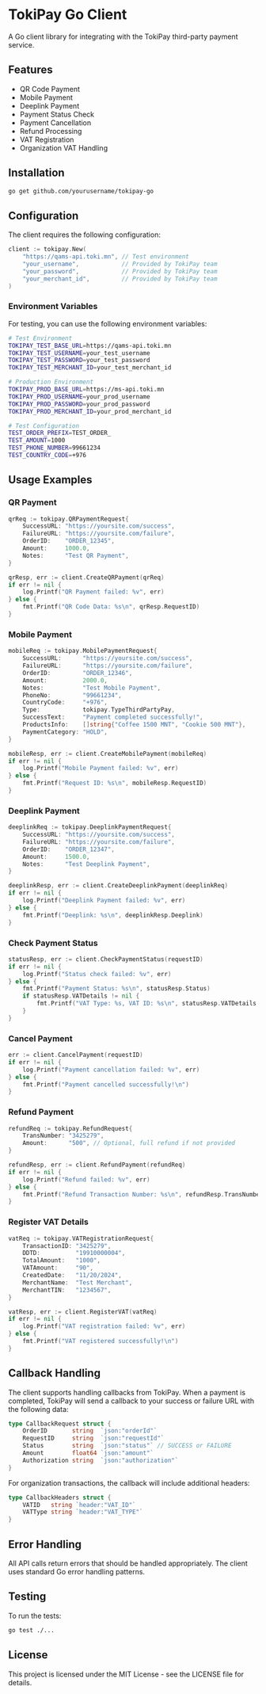 # TokiPay Go Client

A Go client library for integrating with the TokiPay third-party payment service.

## Features

- QR Code Payment
- Mobile Payment
- Deeplink Payment
- Payment Status Check
- Payment Cancellation
- Refund Processing
- VAT Registration
- Organization VAT Handling

## Installation

```bash
go get github.com/yourusername/tokipay-go
```

## Configuration

The client requires the following configuration:

```go
client := tokipay.New(
    "https://qams-api.toki.mn", // Test environment
    "your_username",            // Provided by TokiPay team
    "your_password",            // Provided by TokiPay team
    "your_merchant_id",         // Provided by TokiPay team
)
```

### Environment Variables

For testing, you can use the following environment variables:

```bash
# Test Environment
TOKIPAY_TEST_BASE_URL=https://qams-api.toki.mn
TOKIPAY_TEST_USERNAME=your_test_username
TOKIPAY_TEST_PASSWORD=your_test_password
TOKIPAY_TEST_MERCHANT_ID=your_test_merchant_id

# Production Environment
TOKIPAY_PROD_BASE_URL=https://ms-api.toki.mn
TOKIPAY_PROD_USERNAME=your_prod_username
TOKIPAY_PROD_PASSWORD=your_prod_password
TOKIPAY_PROD_MERCHANT_ID=your_prod_merchant_id

# Test Configuration
TEST_ORDER_PREFIX=TEST_ORDER_
TEST_AMOUNT=1000
TEST_PHONE_NUMBER=99661234
TEST_COUNTRY_CODE=+976
```

## Usage Examples

### QR Payment

```go
qrReq := tokipay.QRPaymentRequest{
    SuccessURL: "https://yoursite.com/success",
    FailureURL: "https://yoursite.com/failure",
    OrderID:    "ORDER_12345",
    Amount:     1000.0,
    Notes:      "Test QR Payment",
}

qrResp, err := client.CreateQRPayment(qrReq)
if err != nil {
    log.Printf("QR Payment failed: %v", err)
} else {
    fmt.Printf("QR Code Data: %s\n", qrResp.RequestID)
}
```

### Mobile Payment

```go
mobileReq := tokipay.MobilePaymentRequest{
    SuccessURL:      "https://yoursite.com/success",
    FailureURL:      "https://yoursite.com/failure",
    OrderID:         "ORDER_12346",
    Amount:          2000.0,
    Notes:           "Test Mobile Payment",
    PhoneNo:         "99661234",
    CountryCode:     "+976",
    Type:            tokipay.TypeThirdPartyPay,
    SuccessText:     "Payment completed successfully!",
    ProductsInfo:    []string{"Coffee 1500 MNT", "Cookie 500 MNT"},
    PaymentCategory: "HOLD",
}

mobileResp, err := client.CreateMobilePayment(mobileReq)
if err != nil {
    log.Printf("Mobile Payment failed: %v", err)
} else {
    fmt.Printf("Request ID: %s\n", mobileResp.RequestID)
}
```

### Deeplink Payment

```go
deeplinkReq := tokipay.DeeplinkPaymentRequest{
    SuccessURL: "https://yoursite.com/success",
    FailureURL: "https://yoursite.com/failure",
    OrderID:    "ORDER_12347",
    Amount:     1500.0,
    Notes:      "Test Deeplink Payment",
}

deeplinkResp, err := client.CreateDeeplinkPayment(deeplinkReq)
if err != nil {
    log.Printf("Deeplink Payment failed: %v", err)
} else {
    fmt.Printf("Deeplink: %s\n", deeplinkResp.Deeplink)
}
```

### Check Payment Status

```go
statusResp, err := client.CheckPaymentStatus(requestID)
if err != nil {
    log.Printf("Status check failed: %v", err)
} else {
    fmt.Printf("Payment Status: %s\n", statusResp.Status)
    if statusResp.VATDetails != nil {
        fmt.Printf("VAT Type: %s, VAT ID: %s\n", statusResp.VATDetails.VATType, statusResp.VATDetails.VATID)
    }
}
```

### Cancel Payment

```go
err := client.CancelPayment(requestID)
if err != nil {
    log.Printf("Payment cancellation failed: %v", err)
} else {
    fmt.Printf("Payment cancelled successfully!\n")
}
```

### Refund Payment

```go
refundReq := tokipay.RefundRequest{
    TransNumber: "3425279",
    Amount:      "500", // Optional, full refund if not provided
}

refundResp, err := client.RefundPayment(refundReq)
if err != nil {
    log.Printf("Refund failed: %v", err)
} else {
    fmt.Printf("Refund Transaction Number: %s\n", refundResp.TransNumber)
}
```

### Register VAT Details

```go
vatReq := tokipay.VATRegistrationRequest{
    TransactionID: "3425279",
    DDTD:          "19910000004",
    TotalAmount:   "1000",
    VATAmount:     "90",
    CreatedDate:   "11/20/2024",
    MerchantName:  "Test Merchant",
    MerchantTIN:   "1234567",
}

vatResp, err := client.RegisterVAT(vatReq)
if err != nil {
    log.Printf("VAT registration failed: %v", err)
} else {
    fmt.Printf("VAT registered successfully!\n")
}
```

## Callback Handling

The client supports handling callbacks from TokiPay. When a payment is completed, TokiPay will send a callback to your success or failure URL with the following data:

```go
type CallbackRequest struct {
    OrderID       string  `json:"orderId"`
    RequestID     string  `json:"requestId"`
    Status        string  `json:"status"` // SUCCESS or FAILURE
    Amount        float64 `json:"amount"`
    Authorization string  `json:"authorization"`
}
```

For organization transactions, the callback will include additional headers:

```go
type CallbackHeaders struct {
    VATID   string `header:"VAT_ID"`
    VATType string `header:"VAT_TYPE"`
}
```

## Error Handling

All API calls return errors that should be handled appropriately. The client uses standard Go error handling patterns.

## Testing

To run the tests:

```bash
go test ./...
```

## License

This project is licensed under the MIT License - see the LICENSE file for details.